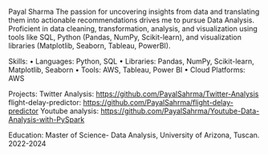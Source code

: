 Payal Sharma
The passion for uncovering insights from data and translating them into actionable recommendations drives me to pursue Data Analysis. Proficient in data cleaning, transformation, analysis, and visualization using tools like SQL, Python (Pandas, NumPy, Scikit-learn), and visualization libraries (Matplotlib, Seaborn, Tableau, PowerBI).


Skills:
•	Languages: Python, SQL
•	Libraries: Pandas, NumPy, Scikit-learn, Matplotlib, Seaborn
•	Tools: AWS, Tableau, Power BI
•	Cloud Platforms: AWS


Projects:
Twitter Analysis: https://github.com/PayalSahrma/Twitter-Analysis
flight-delay-predictor: https://github.com/PayalSahrma/flight-delay-predictor 
Youtube analysis:  https://github.com/PayalSahrma/Youtube-Data-Analysis-with-PySpark 


Education:
 Master of Science- Data Analysis, University of Arizona, Tuscan. 2022-2024

